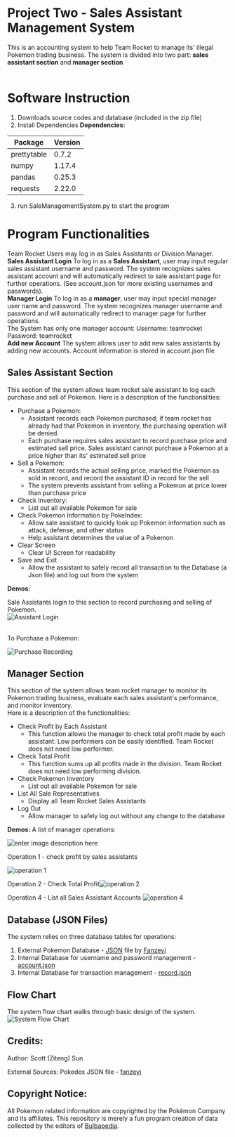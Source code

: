 # Project Two - Sales Assistant Management System
This is an accounting system to help Team Rocket to manage its' illegal Pokemon trading business. The system is divided into two part: <b>sales assistant section</b> and <b>manager section</b>
<br />
<br />

# Software Instruction
1. Downloads source codes and database (included in the zip file)
2. Install Dependencies
<B>Dependencies:</b>

|Package|Version  |
|--|--|
|prettytable|0.7.2|
|numpy|1.17.4|
|pandas|0.25.3|
|requests|2.22.0|

3. run SaleManagementSystem.py to start the program

# Program Functionalities
Team Rocket Users may log in as Sales Assistants or Division Manager.  <br />
<b>Sales Assistant Login</b>
To log in as a <b>Sales Assistant</b>, user may input regular sales assistant username and password. The system recognizes sales assistant account and will automatically redirect to sale assistant page for further operations. (See account.json for more existing usernames and passwords).
<br /> 
<b>Manager Login</b>
To log in as a <b>manager</b>, user may input special manager user name and password. The system recognizes manager username and password and will automatically redirect to manager page for further operations.<br />
The System has only one manager account:
Username: teamrocket
Password: teamrocket
 <br /> 
 <b>Add new Account</b>
 The system allows user to add new sales assistants by adding new accounts. Account information is stored in account.json file

## Sales Assistant Section
This section of the system allows team rocket sale assistant to log each purchase and sell of Pokemon. Here is a description of the functionalities:

 - Purchase a Pokemon: 
	 - Assistant records each Pokemon purchased; if team rocket has already had that Pokemon in inventory, the purchasing operation will be denied.
	 - Each purchase requires sales assistant to record purchase price and estimated sell price. Sales assistant cannot purchase a Pokemon at a price higher than its' estimated sell price 
 - Sell a Pokemon:
	 - Assistant records the actual selling price, marked the Pokemon as sold in record, and record the assistant ID in record for the sell
	 - The system prevents  assistant from selling a Pokemon at price lower than purchase price
 - Check Inventory:
	 - List out all available Pokemon for sale
- Check Pokemon Information by PokeIndex:
	- Allow sale assistant to quickly look up Pokemon information such as attack, defense, and other status
	- Help assistant determines the value of a Pokemon
- Clear Screen
	- Clear UI Screen for readability
- Save and Exit
	- Allow the assistant to safely record all transaction to the Database (a Json file) and log out from the system

<b>Demos:</B>

Sale Assistants login to this section to record purchasing and selling of Pokemon. 
<br />
![Assistant Login](https://raw.githubusercontent.com/scottsun17/SaleAssistantSystem/master/pic/assistant_operation.PNG)

<br />
To Purchase a Pokemon: <br />

![Purchase Recording](https://raw.githubusercontent.com/scottsun17/SaleAssistantSystem/master/pic/Purchase_pokemon.PNG)
<br />

## Manager Section 
This section of the system allows team rocket manager to monitor its Pokemon trading business, evaluate each sales assistant's performance, and monitor inventory. <br />
Here is a description of the functionalities:

 - Check Profit by Each Assistant
	 - This function allows the manager to check total profit made by each assistant. Low performers can be easily identified. Team Rocket does not need low performer.
- Check Total Profit
	- This function sums up all profits made in the division. Team Rocket does not need low performing division.
-  Check Pokemon Inventory
	- List out all available Pokemon for sale
- List All Sale Representatives
	- Display all Team Rocket Sales Assistants
- Log Out
	- Allow manager to safely log out without any change to the database

<b>Demos:</B>
A list of manager operations:

![enter image description here](https://raw.githubusercontent.com/scottsun17/SaleAssistantSystem/master/pic/manager_operations.PNG)

Operation 1 - check profit by sales assistants

![operation 1](https://raw.githubusercontent.com/scottsun17/SaleAssistantSystem/master/pic/profit_by_individual.PNG)

Operation 2 - Check Total Profit![operation 2](https://raw.githubusercontent.com/scottsun17/SaleAssistantSystem/master/pic/total_profit.PNG)

Operation 4 - List all Sales Assistant Accounts
![operation 4](https://raw.githubusercontent.com/scottsun17/SaleAssistantSystem/master/pic/lsit_assistants.PNG)

## Database (JSON Files)
The system relies on three database tables for operations:
 1. External Pokemon Database - [JSON](https://raw.githubusercontent.com/fanzeyi/pokemon.json/master/pokedex.json) file by [Fanzeyi](https://github.com/fanzeyi/pokemon.json)
 2. Internal Database for username and password management - [account.json](https://raw.githubusercontent.com/scottsun17/SaleAssistantSystem/master/code/data/account.json)
 3. Internal Database for transaction management - [record.json](https://raw.githubusercontent.com/scottsun17/SaleAssistantSystem/master/code/data/record.json)

## Flow Chart
The system flow chart walks through basic design of the system. 
![System Flow Chart](https://raw.githubusercontent.com/scottsun17/SaleAssistantSystem/master/pic/SystemChart.png)

## Credits:
Author: Scott (Ziteng) Sun

External Sources: 
Pokedex JSON file - [fanzeyi](https://github.com/fanzeyi/pokemon.json) 

## Copyright Notice:
All Pokemon related information are copyrighted by the Pokémon Company and its affiliates. This repository is merely a fun program creation of data collected by the editors of [Bulbapedia](https://bulbapedia.bulbagarden.net/wiki/Main_Page).
